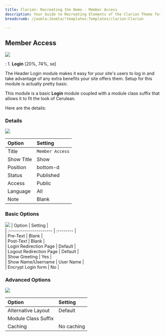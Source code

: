 ```yaml
---
title: Clarion: Recreating the Demo - Member Access
description: Your Guide to Recreating Elements of the Clarion Theme for Joomla
breadcrumb: /joomla:Joomla/!templates:Templates/clarion:Clarion

---
```


Member Access
-----
![][demo]

:   1. **Login** [20%, 74%, se]

The Header Login module makes it easy for your site's users to log in and take advantage of any extra benefits your site offers them. Setup for this module is actually pretty basic.

This module is a basic **Login** module coupled with a module class suffix that allows it to fit the look of Cerulean.

Here are the details:

### Details
![][demo2]

| Option     | Setting         |  
| :--------- | :-------------- |  
| Title      | `Member Access` |  
| Show Title | Show            |  
| Position   | bottom-d        |  
| Status     | Published       |  
| Access     | Public          |  
| Language   | All             |  
| Note       | Blank           |  

### Basic Options
![][demo3]
| Option                  | Setting   |  
| :---------------------- | :-------- |  
| Pre-Text                | Blank     |  
| Post-Text               | Blank     |  
| Login Redirection Page  | Default   |  
| Logout Redirection Page | Default   |  
| Show Greeting           | Yes       |  
| Show Name/Username      | User Name |  
| Encrypt Login form      | No        |  

### Advanced Options
![][demo4]

| Option              | Setting    |  
| :------------------ | :--------- |  
| Alternative Layout  | Default    |  
| Module Class Suffix |            |  
| Caching             | No caching |  

[demo]: assets/demo_8.jpeg
[demo2]: assets/member_1.jpeg
[demo3]: assets/member_2.jpeg
[demo4]: assets/member_3.jpeg